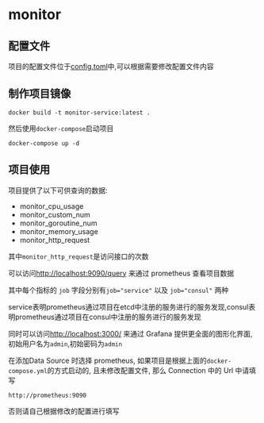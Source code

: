 # monitor

## 配置文件
项目的配置文件位于[config.toml](./config.toml)中,可以根据需要修改配置文件内容

## 制作项目镜像
```shell
docker build -t monitor-service:latest .
```

然后使用`docker-compose`启动项目
```shell
docker-compose up -d
```

## 项目使用
项目提供了以下可供查询的数据:
+ monitor_cpu_usage
+ monitor_custom_num
+ monitor_goroutine_num
+ monitor_memory_usage
+ monitor_http_request

其中`monitor_http_request`是访问接口的次数

可以访问[http://localhost:9090/query](http://localhost:9090/query) 来通过 prometheus 查看项目数据

其中每个指标的 `job` 字段分别有`job="service"` 以及 `job="consul"` 两种

service表明prometheus通过项目在etcd中注册的服务进行的服务发现,consul表明prometheus通过项目在consul中注册的服务进行的服务发现

同时可以访问[http://localhost:3000/](http://localhost:3000/) 来通过 Grafana 提供更全面的图形化界面,初始用户名为`admin`,初始密码为`admin`

在添加Data Source 时选择 prometheus, 如果项目是根据上面的`docker-compose.yml`的方式启动的, 且未修改配置文件, 那么 Connection 中的 Url 中请填写
```
http://prometheus:9090
```
否则请自己根据修改的配置进行填写